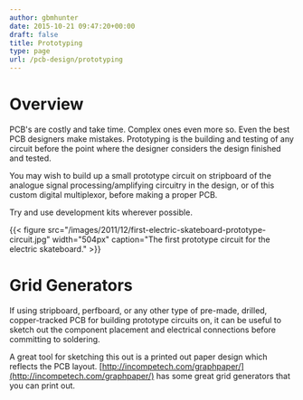 ```yaml
---
author: gbmhunter
date: 2015-10-21 09:47:20+00:00
draft: false
title: Prototyping
type: page
url: /pcb-design/prototyping
---
```


# Overview

PCB's are costly and take time. Complex ones even more so. Even the best PCB designers make mistakes. Prototyping is the building and testing of any circuit before the point where the designer considers the design finished and tested.

You may wish to build up a small prototype circuit on stripboard of the analogue signal processing/amplifying circuitry in the design, or of this custom digital multiplexor, before making a proper PCB.

Try and use development kits wherever possible.

{{< figure src="/images/2011/12/first-electric-skateboard-prototype-circuit.jpg" width="504px" caption="The first prototype circuit for the electric skateboard."  >}}

# Grid Generators

If using stripboard, perfboard, or any other type of pre-made, drilled, copper-tracked PCB for building prototype circuits on, it can be useful to sketch out the component placement and electrical connections before committing to soldering.

A great tool for sketching this out is a printed out paper design which reflects the PCB layout. [http://incompetech.com/graphpaper/](http://incompetech.com/graphpaper/) has some great grid generators that you can print out.
